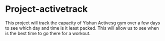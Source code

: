 # Project-activetrack
This project will track the capacity of Yishun Activesg gym over a few days to see which day and time is it least packed. This will allow us to see when is the best time to go there for a workout.
